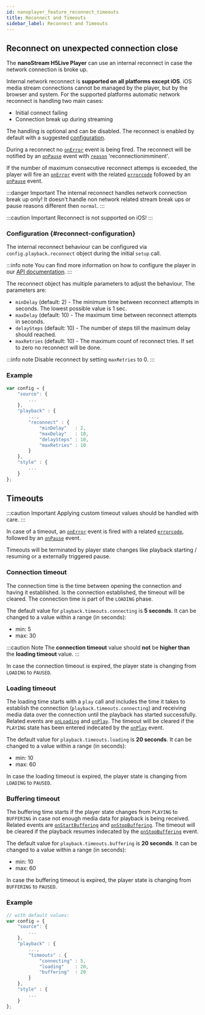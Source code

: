 ```yaml
---
id: nanoplayer_feature_reconnect_timeouts
title: Reconnect and Timeouts
sidebar_label: Reconnect and Timeouts
---
```


## Reconnect on unexpected connection close

The **nanoStream H5Live Player** can use an internal reconnect in case the network connection is broke up.

Internal network reconnect is **supported on all platforms except iOS**. iOS media stream connections cannot be managed by the player, but by the browser and system.
For the supported platforms automatic network reconnect is handling two main cases:
* Initial connect failing
* Connection break up during streaming

The handling is optional and can be disabled. The reconnect is enabled by default with a suggested [configuration](#reconnect-configuration).

During a reconnect no [`onError`](./nanoplayer_api/#onerror) event is being fired. 
The reconnect will be notified by an [`onPause`](./nanoplayer_api/#onpause) event with [`reason`](./nanoplayer_api/#nanoplayerpausereason--codestringcode) 'reconnectionimminent'.

If the number of maximum consecutive reconnect attemps is exceeded, 
the player will fire an [`onError`](./nanoplayer_api/#onerror) event with the related [`errorcode`](./nanoplayer_api/#nanoplayererrorcode--codenumbercode) followed by an [`onPause`](./nanoplayer_api/#onpause) event. 


:::danger Important
The internal reconnect handles network connection break up only! It doesn't handle non network related stream break ups or pause reasons different then `normal`.
:::

:::caution Important
Reconnect is not supported on iOS!
:::

### Configuration {#reconnect-configuration}

The internal reconnect behaviour can be configured via `config.playback.reconnect` object during the initial `setup` call.

:::info note
You can find more information on how to configure the player in our [API documentation](./nanoplayer_api/#nanoplayerconfig--codeobjectcode).
:::

The reconnect object has multiple parameters to adjust the behaviour. The parameters are:

* `minDelay` (default: 2) - The minimum time between reconnect attempts in seconds. The lowest possible value is 1 sec.
* `maxDelay` (default: 10) - The maximum time between reconnect attempts in seconds.
* `delaySteps` (default: 10) - The number of steps till the maximum delay should reached.
* `maxRetries` (default: 10) - The maximum count of reconnect tries. If set to zero no reconnect will be done.

:::info note
Disable reconnect by setting `maxRetries` to 0.
:::

### Example

```javascript
var config = {
    "source": {
        ...
    },
    "playback" : {
        ...,
        "reconnect" : {
            "minDelay"   : 2,
            "maxDelay"   : 10,
            "delaySteps" : 10,
            "maxRetries" : 10
        }
    },
    "style" : {
        ...
    }
};
```

## Timeouts

:::caution Important
Applying custom timeout values should be handled with care.
:::

In case of a timeout, an [`onError`](./nanoplayer_api/#onerror) event is fired with a related [`errorcode`](./nanoplayer_api/#nanoplayererrorcode--codenumbercode), followed by an [`onPause`](./nanoplayer_api/#onpause) event.

Timeouts will be terminated by player state changes like playback starting / resuming or a externally triggered pause.

### Connection timeout

The connection time is the time between opening the connection and having it established. Is the connection established, the timeout will be cleared. The connection time is part of the `LOADING` phase.

The default value for `playback.timeouts.connecting` is **5 seconds**.
It can be changed to a value within a range (in seconds):

* min: 5
* max: 30


:::caution Note
The **connection timeout** value should **not** be **higher than** the **loading timeout** value.
:::

In case the connection timeout is expired, the player state is changing from `LOADING` to `PAUSED`.

### Loading timeout

The loading time starts with a `play` call and includes the time it takes to establish the connection (`playback.timeouts.connecting`) and receiving media data over the connection until the playback has started successfully. Related events are [`onLoading`](./nanoplayer_api/#onloading) and [`onPlay`](./nanoplayer_api/#onplay). The timeout will be cleared if the `PLAYING` state has been entered indecated by the [`onPlay`](./nanoplayer_api/#onplay) event.

The default value for `playback.timeouts.loading` is **20 seconds**.
It can be changed to a value within a range (in seconds):

* min: 10
* max: 60

In case the loading timeout is expired, the player state is changing from `LOADING` to `PAUSED`.

### Buffering timeout

The buffering time starts if the player state changes from `PLAYING` to `BUFFERING` in case not enough media data for playback is being received. Related events are [`onStartBuffering`](./nanoplayer_api/#onstartbuffering) and [`onStopBuffering`](./nanoplayer_api/#onstopbuffering). The timeout will be cleared if the playback resumes indecated by the [`onStopBuffering`](./nanoplayer_api/#onstopbuffering) event.

The default value for `playback.timeouts.buffering` is **20 seconds**.
It can be changed to a value within a range (in seconds):

* min: 10
* max: 60

In case the buffering timeout is expired, the player state is changing from `BUFFERING` to `PAUSED`.

### Example

```javascript
// with default values:
var config = {
    "source": {
        ...
    },
    "playback" : {
        ...,
        "timeouts" : {
            "connecting" : 5,
            "loading"    : 20,
            "buffering"  : 20
        }
    },
    "style" : {
        ...
    }
};
```